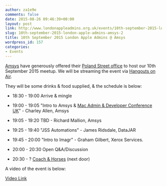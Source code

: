 ```yaml
---
author: za1e9e
comments: false
date: 2015-08-26 09:46:39+00:00
layout: post
link: http://www.londonappleadmins.org.uk/events/10th-september-2015-london-apple-admins-amsys-2/
slug: 10th-september-2015-london-apple-admins-amsys-2
title: 10th September 2015 London Apple Admins @ Amsys
wordpress_id: 157
categories:
- Events
---
```


[Amsys](https://www.amsys.co.uk) have generously offered their [Poland Street office](https://www.google.co.uk/maps/place/Amsys+-+Mac+Repair+Walk+In+Centre/@51.5149974,-0.1374234,15z/data=!4m2!3m1!1s0x0:0xa1e17b06e4ea62a6) to host our 10th September 2015 meetup. We will be streaming the event via [Hangouts on Air](https://plus.google.com/events/c8scspddu4s95bruu4a5bfe3qtk).

They will be some drinks & food supplied, & the schedule is below:



	
  * 18:30 - 19:00 Arrive & mingle

	
  * 19:00 - 19:05 "Intro to Amsys & [Mac Admin & Developer Conference UK](https://www.macad.uk/)" - Charley Allen, Amsys

	
  * 19:05 - 19:20 TBD - Richard Mallion, Amsys

	
  * 19:25 - 19:40 "JSS Automations" - James Ridsdale, DataJAR

	
  * 19:45 - 20:00 "Intro to Imagr" - Graham Gilbert, Xerox Services.

	
  * 20:00 - 20:30 Open Q&A/Discussion

	
  * 20:30 - ? [Coach & Horses](http://www.coachandhorses-soho.co.uk) (next door)


A video of the event is below:

[Video Link](https://www.youtube.com/watch?v=2ZQu1XvF-1o)
